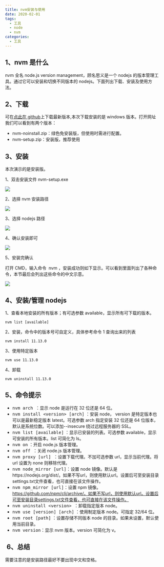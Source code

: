 ```yaml
---
title: nvm安装与使用
date: 2020-02-01
tags:
  - 工具
  - node
  - nvm
categories:
  - 工具
---
```


## 1、nvm 是什么

nvm 全名 node.js version management，顾名思义是一个 nodejs 的版本管理工具。通过它可以安装和切换不同版本的 nodejs。下面列出下载、安装及使用方法。

## 2、下载

可在[点此在 github](https://github.com/coreybutler/nvm-windows/releases "nvm for windows 下载")上下载最新版本,本次下载安装的是 windows 版本。打开网址我们可以看到有两个版本：

- nvm-noinstall.zip：绿色免安装版，但使用时需进行配置。
- nvm-setup.zip：安装版，推荐使用

## 3、安装

本次演示的是安装版。

1、双击安装文件 nvm-setup.exe

![](https://dakang824.github.io/imgs/folder_a/775046-20190411160657751-1529010875.png)

2、选择 nvm 安装路径

![](https://dakang824.github.io/imgs/folder_a/775046-20190411160816834-99504468.png)

3、选择 nodejs 路径

![](https://dakang824.github.io/imgs/folder_a/775046-20190411161045308-1947410693.png)

4、确认安装即可

![](https://dakang824.github.io/imgs/folder_a/775046-20190411171705646-891139870.png)

5、安装完确认

打开 CMD，输入命令  nvm ，安装成功则如下显示。可以看到里面列出了各种命令，本节最后会列出这些命令的中文示意。

![](https://dakang824.github.io/imgs/folder_a/775046-20190411172641876-1326770838.png)

## 4、安装/管理 nodejs

1、查看本地安装的所有版本；有可选参数 available，显示所有可下载的版本。

```
nvm list [available]
```

2、安装，命令中的版本号可自定义，具体参考命令 1 查询出来的列表

```
nvm install 11.13.0
```

3、使用特定版本

```
nvm use 11.13.0
```

4、卸载

```
nvm uninstall 11.13.0
```

## 5、命令提示

- <kbd>nvm arch </kbd>：显示 node 是运行在 32 位还是 64 位。
- <kbd>nvm install \<version> [arch]</kbd> ：安装 node， version 是特定版本也可以是最新稳定版本 latest。可选参数 arch 指定安装 32 位还是 64 位版本，默认是系统位数。可以添加--insecure 绕过远程服务器的 SSL。
- <kbd>nvm list [available\]</kbd> ：显示已安装的列表。可选参数 available，显示可安装的所有版本。list 可简化为 ls。
- <kbd>nvm on</kbd> ：开启 node.js 版本管理。
- <kbd>nvm off </kbd>：关闭 node.js 版本管理。
- <kbd>nvm proxy \[url\] </kbd>：设置下载代理。不加可选参数 url，显示当前代理。将 url 设置为 none 则移除代理。
- <kbd>nvm node_mirror \[url\]</kbd>：设置 node 镜像。默认是https://nodejs.org/dist/。如果不写url，则使用默认url。设置后可至安装目录settings.txt文件查看，也可直接在该文件操作。
- <kbd>nvm npm_mirror \[url\]</kbd>：设置 npm 镜像。https://github.com/npm/cli/archive/。如果不写url，则使用默认url。设置后可至安装目录settings.txt文件查看，也可直接在该文件操作。
- <kbd>nvm uninstall \<version> </kbd>：卸载指定版本 node。
- <kbd>nvm use \[version\] \[arch\]</kbd> ：使用制定版本 node。可指定 32/64 位。
- <kbd>nvm root \[path\]</kbd> ：设置存储不同版本 node 的目录。如果未设置，默认使用当前目录。
- <kbd>nvm version</kbd>：显示 nvm 版本。version 可简化为 v。

##  6、总结

需要注意的是安装路径最好不要出现中文和空格。
